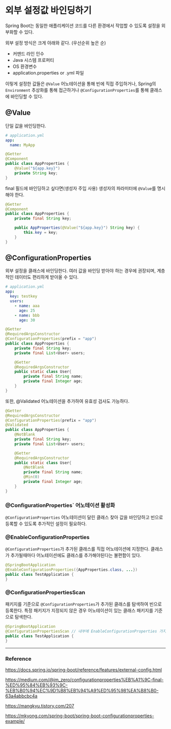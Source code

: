 # 외부 설정값 바인딩하기

Spring Boot는 동일한 애플리케이션 코드를 다른 환경에서 작업할 수 있도록 설정을 외부화할 수 있다.

외부 설정 방식은 크게 아래와 같다. (우선순위 높은 순)
- 커맨드 라인 인수
- Java 시스템 프로퍼티
- OS 환경변수
- application.properties or .yml 파일

이맇게 설정한 값들은 `@Value` 어노테이션을 통해 빈에 직접 주입하거나, Spring의 `Environment` 추상화를 통해 접근하거나 `@ConfigurationProperties`를 통해 클래스에 바인딩할 수 있다.

## @Value
단일 값을 바인딩한다.
```yaml
# application.yml
app:
  name: MyApp
```
```java
@Getter
@Component
public class AppProperties {
    @Value("${app.key}")
    private String key;
}
```
final 필드에 바인딩하고 싶다면(생성자 주입 사용) 생성자의 파라미터에 `@Value`를 명시해야 한다.
```java
@Getter
@Component
public class AppProperties {
    private final String key;

    public AppProperties(@Value("${app.key}") String key) {
        this.key = key;
    }
}
```
## @ConfigurationProperties
외부 설정을 클래스에 바인딩한다. 여러 값을 바인딩 받아야 하는 경우에 권장되며, 계층적인 데이터도 편리하게 받아올 수 있다.
```yaml
# application.yml
app:
  key: testkey
  users:
    - name: aaa
      age: 25
    - name: bbb
      age: 30
```

```java
@Getter
@RequiredArgsConstructor
@ConfigurationProperties(prefix = "app")
public class AppProperties {
    private final String key;
    private final List<User> users;

    @Getter
    @RequiredArgsConstructor
    public static class User{
        private final String name;
        private final Integer age;
    }
}
```
또한, @Validated 어노테이션을 추가하여 유효성 검사도 가능하다.
```java
@Getter
@RequiredArgsConstructor
@ConfigurationProperties(prefix = "app")
@Validated
public class AppProperties {
    @NotBlank
    private final String key;
    private final List<User> users;

    @Getter
    @RequiredArgsConstructor
    public static class User{
        @NotBlank
        private final String name;
        @Min(0)
        private final Integer age;
    }
}
```

### @ConfigurationProperties` 어노테이션 활성화
`@ConfigurationProperties` 어노테이션이 달린 클래스 찾아 값을 바인당하고 빈으로 등록할 수 있도록 추가적인 설정이 필요하다.

### @EnableConfigurationProperties
`@ConfigurationProperties`가 추가된 클래스를 직접 어노테이션에 지정한다.
클래스가 추가될때마다 어노테이션에도 클래스를 추가해야된다는 불편함이 있다.
```java
@SpringBootApplication
@EnableConfigurationProperties({AppProperties.class, ...})
public class TestApplication {
}
```

### @ConfigurationPropertiesScan
패키지를 기준으로 `@ConfigurationProperties`가 추가된 클래스를 탐색하여 빈으로 등록한다.
특정 패키지가 지정되지 않은 경우 어노테이션이 있는 클래스 패키지를 기준으로 탐색한다.
```java
@SpringBootApplication
@ConfigurationPropertiesScan // 내부에 EnableConfigurationProperties 가지고 있음
public class TestApplication {
}
```

---
### Reference

https://docs.spring.io/spring-boot/reference/features/external-config.html

https://medium.com/@im_zero/configurationproperties%EB%A1%9C-final-%ED%95%84%EB%93%9C-%EB%B0%94%EC%9D%B8%EB%94%A9%ED%95%98%EA%B8%B0-63a4abbcbc4a

https://mangkyu.tistory.com/207

https://mkyong.com/spring-boot/spring-boot-configurationproperties-example/
